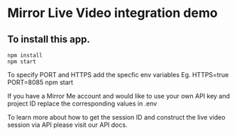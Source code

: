 # Mirror Live Video integration demo

## To install this app.
```
npm install
npm start
```
To specify PORT and HTTPS add the specfic env variables
Eg. HTTPS=true PORT=8085 npm start

If you have a Mirror Me account and would like to use your own API key and project ID
replace the corresponding values in .env

To learn more about how to get the session ID and construct the live video session via API please visit our API docs.